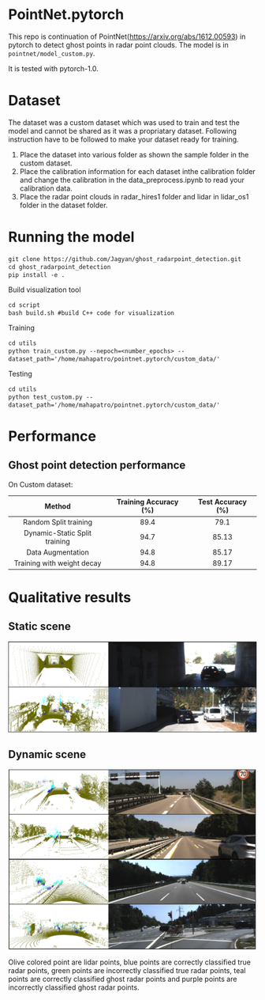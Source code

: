 # PointNet.pytorch
This repo is continuation of PointNet(https://arxiv.org/abs/1612.00593) in pytorch to detect ghost points in radar point clouds. The model is in `pointnet/model_custom.py`.

It is tested with pytorch-1.0.

# Dataset

The dataset was a custom dataset which was used to train and test the model and cannot be shared as it was a propriatary dataset. Following instruction have to be followed to make your dataset ready for training.

1. Place the dataset into various folder as shown the sample folder in the custom dataset.
2. Place the calibration information for each dataset  inthe calibration folder and change the calibration in the data_preprocess.ipynb to read your calibration data.
3. Place the radar point clouds in radar_hires1 folder and lidar in lidar_os1 folder in the dataset folder.

# Running the model

```
git clone https://github.com/Jagyan/ghost_radarpoint_detection.git
cd ghost_radarpoint_detection
pip install -e .
```

Build visualization tool
```
cd script
bash build.sh #build C++ code for visualization
```

Training 
```
cd utils
python train_custom.py --nepoch=<number_epochs> --dataset_path='/home/mahapatro/pointnet.pytorch/custom_data/'
```

Testing
```
cd utils
python test_custom.py --dataset_path='/home/mahapatro/pointnet.pytorch/custom_data/'
```

# Performance

## Ghost point detection performance

On Custom dataset:

| Method | Training Accuracy (%) | Test Accuracy (%) | 
| :---: | :---: | :---: |
| Random Split training | 89.4 | 79.1 |
| Dynamic-Static Split training | 94.7 | 85.13 |
| Data Augmentation | 94.8 | 85.17 |
| Training with weight decay | 94.8 | 89.17 |


# Qualitative results

## Static scene

![](READMEimages/Static.PNG)

## Dynamic scene

![](READMEimages/Dynamic.PNG)

Olive colored point are lidar points, blue points are correctly classified true radar points, green points are incorrectly classified true radar points, teal points are correctly classified ghost radar points and purple points are incorrectly classified ghost radar points.
